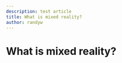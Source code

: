 ```yaml
---
description: test article
title: What is mixed reality?
author: randyw
---
```


# What is mixed reality?
